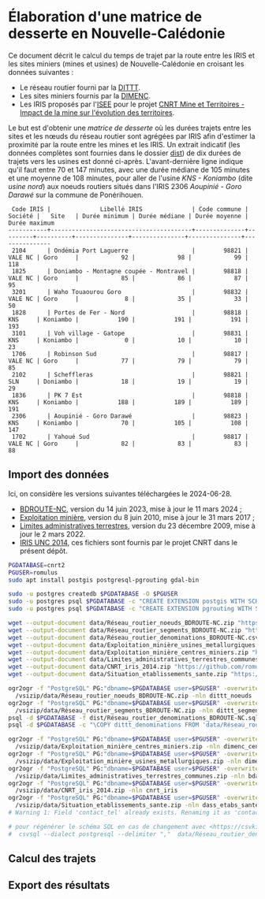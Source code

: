 # Élaboration d'une matrice de desserte en Nouvelle-Calédonie

Ce document décrit le calcul du temps de trajet par la route entre les IRIS et les sites miniers (mines et usines) de Nouvelle-Calédonie en croisant les données suivantes :

- Le réseau routier fourni par la [DITTT](https://dittt.gouv.nc/).
- Les sites miniers fournis par la [DIMENC](https://dimenc.gouv.nc/).
- Les IRIS proposés par l'[ISEE](https://www.isee.nc) pour le projet [CNRT Mine et Territoires - Impact de la mine sur l'évolution des territoires](https://cnrt.nc/mine-et-territoire/).

Le but est d'obtenir une _matrice de desserte_ où les durées trajets entre les sites et les nœuds du réseau routier sont agrégées par IRIS afin d'estimer la proximité par la route entre les mines et les IRIS.
Un extrait indicatif (les données complètes sont fournies dans le dossier [dist](dist/)) de dix durées de trajets vers les usines est donné ci-après.
L'avant-dernière ligne indique qu'il faut entre 70 et 147 minutes, avec une durée médiane de 105 minutes et une moyenne de 108 minutes, pour aller de l'usine _KNS - Koniambo_ (dite _usine nord_) aux noeuds routiers situés dans l'IRIS 2306 _Aoupinié - Goro Darawé_ sur la commune de Ponérihouen.

```raw
 Code IRIS |              Libellé IRIS              | Code commune | Société |   Site   | Durée minimum | Durée médiane | Durée moyenne | Durée maximum 
-----------+----------------------------------------+--------------+---------+----------+---------------+---------------+---------------+---------------
 2104      | Ondémia Port Laguerre                  |        98821 | VALE NC | Goro     |            92 |            98 |            99 |           118
 1825      | Doniambo - Montagne coupée - Montravel |        98818 | VALE NC | Goro     |            85 |            86 |            87 |            95
 3201      | Waho Touaourou Goro                    |        98832 | VALE NC | Goro     |             8 |            35 |            33 |            50
 1828      | Portes de Fer - Nord                   |        98818 | KNS     | Koniambo |           190 |           191 |           191 |           193
 3101      | Voh village - Gatope                   |        98831 | KNS     | Koniambo |             0 |            10 |            10 |            23
 1706      | Robinson Sud                           |        98817 | VALE NC | Goro     |            77 |            79 |            79 |            85
 2102      | Scheffleras                            |        98821 | SLN     | Doniambo |            18 |            19 |            19 |            29
 1836      | PK 7 Est                               |        98818 | KNS     | Koniambo |           188 |           189 |           189 |           191
 2306      | Aoupinié - Goro Darawé                 |        98823 | KNS     | Koniambo |            70 |           105 |           108 |           147
 1702      | Yahoué Sud                             |        98817 | VALE NC | Goro     |            82 |            83 |            83 |            88
```

## Import des données

Ici, on considère les versions suivantes téléchargées le 2024-06-28.

- [BDROUTE-NC](https://georep-dtsi-sgt.opendata.arcgis.com/maps/d3915082450a4405bb30dda99e19bc61/about), version du 14 juin 2023, mise à jour le 11 mars 2024 ;
- [Exploitation minière](https://georep-dtsi-sgt.opendata.arcgis.com/maps/464a23302d6a473a9188ab8e26684206/about), version du 8 juin 2010, mise à jour le 31 mars 2017 ;
- [Limites administratives terrestres](https://georep-dtsi-sgt.opendata.arcgis.com/maps/e1d853903cc64d40af7fbb5ee57e3029/about), version du 23 décembre 2009, mise à jour le 2 mars 2022.
- [IRIS UNC 2014](dist/cnrt_iris_2014.zip), ces fichiers sont fournis par le projet CNRT dans le présent dépôt.

```bash
PGDATABASE=cnrt2
PGUSER=romulus
sudo apt install postgis postgresql-pgrouting gdal-bin

sudo -u postgres createdb $PGDATABASE -O $PGUSER
sudo -u postgres psql $PGDATABASE -c "CREATE EXTENSION postgis WITH SCHEMA public;"
sudo -u postgres psql $PGDATABASE -c "CREATE EXTENSION pgrouting WITH SCHEMA public;"

wget --output-document data/Réseau_routier_noeuds_BDROUTE-NC.zip "https://opendata.arcgis.com/api/v3/datasets/d3915082450a4405bb30dda99e19bc61_0/downloads/data?format=shp&spatialRefId=3163"
wget --output-document data/Réseau_routier_segments_BDROUTE-NC.zip "https://opendata.arcgis.com/api/v3/datasets/d3915082450a4405bb30dda99e19bc61_6/downloads/data?format=shp&spatialRefId=3163"
wget --output-document data/Réseau_routier_denominations_BDROUTE-NC.csv "https://opendata.arcgis.com/api/v3/datasets/d3915082450a4405bb30dda99e19bc61_7/downloads/data?format=csv&spatialRefId=3163"
wget --output-document data/Exploitation_minière_usines_metallurgiques.zip "https://opendata.arcgis.com/api/v3/datasets/464a23302d6a473a9188ab8e26684206_0/downloads/data?format=shp&spatialRefId=3163"
wget --output-document data/Exploitation_minière_centres_miniers.zip "https://opendata.arcgis.com/api/v3/datasets/464a23302d6a473a9188ab8e26684206_1/downloads/data?format=shp&spatialRefId=data/3163"
wget --output-document data/Limites_administratives_terrestres_communes.zip "https://opendata.arcgis.com/api/v3/datasets/e1d853903cc64d40af7fbb5ee57e3029_0/downloads/data?format=shp&spatialRefId=3data/163data/"
wget --output-document data/CNRT_iris_2014.zip "https://github.com/romulusFR/desserte_NC/raw/main/dist/cnrt_iris_2014.zip"
wget --output-document data/Situation_etablissements_sante.zip "https://data.gouv.nc/api/explore/v2.1/catalog/datasets/situation_etablissements_sante/exports/shp?lang=fr&timezone=Pacific%2FNoumea"

ogr2ogr -f "PostgreSQL" PG:"dbname=$PGDATABASE user=$PGUSER" -overwrite -t_srs "EPSG:3163" -lco FID=objectid \
  /vsizip/data/Réseau_routier_noeuds_BDROUTE-NC.zip -nln dittt_noeuds
ogr2ogr -f "PostgreSQL" PG:"dbname=$PGDATABASE user=$PGUSER" -overwrite -t_srs "EPSG:3163" -lco FID=objectid -nlt PROMOTE_TO_MULTI\
  /vsizip/data/Réseau_routier_segments_BDROUTE-NC.zip -nln dittt_segments
psql -d $PGDATABASE -f dist/Réseau_routier_denominations_BDROUTE-NC.sql
psql -d $PGDATABASE -c "\COPY dittt_denominations FROM 'data/Réseau_routier_denominations_BDROUTE-NC.csv' DELIMITER ',' CSV HEADER;"

ogr2ogr -f "PostgreSQL" PG:"dbname=$PGDATABASE user=$PGUSER" -overwrite -t_srs "EPSG:3163" -lco FID=objectid \
  /vsizip/data/Exploitation_minière_centres_miniers.zip -nln dimenc_centres
ogr2ogr -f "PostgreSQL" PG:"dbname=$PGDATABASE user=$PGUSER" -overwrite -t_srs "EPSG:3163" -lco FID=objectid \
  /vsizip/data/Exploitation_minière_usines_metallurgiques.zip -nln dimenc_usines
ogr2ogr -f "PostgreSQL" PG:"dbname=$PGDATABASE user=$PGUSER" -overwrite -t_srs "EPSG:3163" -nlt PROMOTE_TO_MULTI -lco PRECISION=NO -lco FID=objectid\
  /vsizip/data/Limites_administratives_terrestres_communes.zip -nln bdadmin_communes
ogr2ogr -f "PostgreSQL" PG:"dbname=$PGDATABASE user=$PGUSER" -overwrite -t_srs "EPSG:3163" -lco "FID=fid_iris" -nlt PROMOTE_TO_MULTI\
  /vsizip/data/CNRT_iris_2014.zip -nln cnrt_iris
ogr2ogr -f "PostgreSQL" PG:"dbname=$PGDATABASE user=$PGUSER" -overwrite -t_srs "EPSG:3163" -lco "FID=fid_etab"\
  /vsizip/data/Situation_etablissements_sante.zip -nln dass_etabs_sante
# Warning 1: Field 'contact_tel' already exists. Renaming it as 'contact_tel2'

# pour régénérer le schéma SQL en cas de changement avec <https://csvkit.readthedocs.io/en/latest/>
#  csvsql --dialect postgresql --delimiter ","  data/Réseau_routier_denominations_BDROUTE-NC.csv --tables dittt_denominations
```

## Calcul des trajets

## Export des résultats
